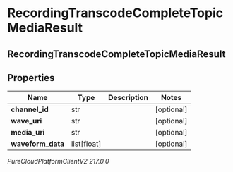 # RecordingTranscodeCompleteTopicMediaResult

## RecordingTranscodeCompleteTopicMediaResult

## Properties

|Name | Type | Description | Notes|
|------------ | ------------- | ------------- | -------------|
| **channel_id** | str |  | [optional] |
| **wave_uri** | str |  | [optional] |
| **media_uri** | str |  | [optional] |
| **waveform_data** | list[float] |  | [optional] |



_PureCloudPlatformClientV2 217.0.0_
